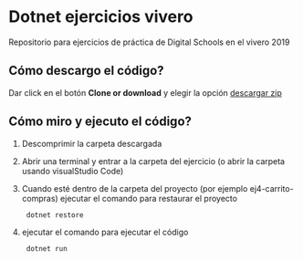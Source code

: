 # Dotnet ejercicios vivero

Repositorio para ejercicios de práctica de Digital Schools en el vivero 2019

## Cómo descargo el código?

Dar click en el botón **Clone or download** y elegir la opción [descargar zip](https://github.com/ofmorenor/dotnet-ejercicios-vivero/archive/master.zip)

## Cómo miro y ejecuto el código?

1. Descomprimir la carpeta descargada
2. Abrir una terminal y entrar a la carpeta del ejercicio (o abrir la carpeta usando visualStudio Code)
3. Cuando esté dentro de la carpeta del proyecto (por ejemplo ej4-carrito-compras) ejecutar el comando para restaurar el proyecto
    
        dotnet restore

4. ejecutar el comando para ejecutar el código

        dotnet run
